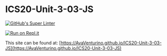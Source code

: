 # ICS20-Unit-3-03-JS

[![GitHub's Super Linter](https://github.com/AvaVenturino/ICS20-Unit-3-03-JS/workflows/GitHub's%20Super%20Linter/badge.svg)](https://github.com/AvaVenturino/ICS20-Unit-3-03-JS/actions)



[![Run on Repl.it](https://repl.it/badge/github/AvaVenturino/ICS20-Unit-3-03-JS)](https://repl.it/github/AvaVenturino/ICS20-Unit-3-03-JS)

This site can be found at: [https://AvaVenturino.github.io/ICS20-Unit-3-03-JS](https://AvaVenturino.github.io/ICS20-Unit-3-03-JS)
